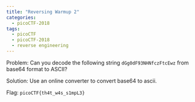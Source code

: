 ```yaml
---
title: "Reversing Warmup 2"
categories:
  - picoCTF-2018
tags:
  - picoCTF
  - picoCTF-2018
  - reverse engineering
---
```


Problem: Can you decode the following string ```dGg0dF93NHNfczFtcEwz``` from base64 format to ASCII?

Solution: Use an online converter to convert base64 to ascii.

Flag: ```picoCTF{th4t_w4s_s1mpL3}```
